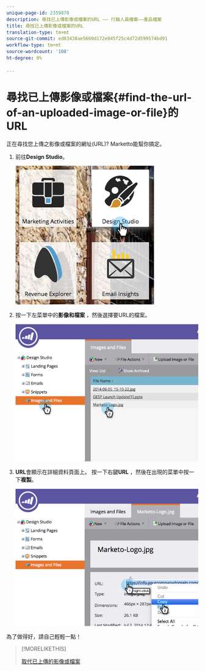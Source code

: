 ```yaml
---
unique-page-id: 2359870
description: 尋找已上傳影像或檔案的URL —— 行銷人員檔案——產品檔案
title: 尋找已上傳影像或檔案的URL
translation-type: tm+mt
source-git-commit: ed83438ae5660d172e845f25c4d72d599574bd91
workflow-type: tm+mt
source-wordcount: '108'
ht-degree: 0%

---
```



# 尋找已上傳影像或檔案{#find-the-url-of-an-uploaded-image-or-file}的URL

正在尋找您上傳之影像或檔案的網址(URL)? Marketto能幫你搞定。

1. 前往&#x200B;**Design Studio**。

   ![](assets/designstudio-4.png)

1. 按一下左菜單中的&#x200B;**影像和檔案** ，然後選擇要URL的檔案。

   ![](assets/image2014-9-25-14-3a47-3a53.png)

1. **URL**&#x200B;會顯示在詳細資料頁面上。 按一下右鍵&#x200B;**URL** ，然後在出現的菜單中按一下&#x200B;**複製**。

   ![](assets/image2014-9-25-14-3a48-3a16.png)

為了做得好，請自己輕輕一點！

>[!MORELIKETHIS]
>
>[取代已上傳的影像或檔案](/help/marketo/product-docs/demand-generation/images-and-files/replace-an-uploaded-image-or-file.md)
